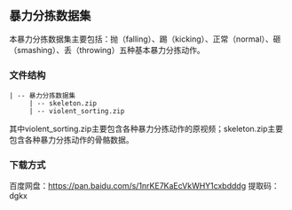 ## 暴力分拣数据集 ##
本暴力分拣数据集主要包括：抛（falling）、踢（kicking）、正常（normal）、砸（smashing）、丢（throwing）五种基本暴力分拣动作。
### 文件结构 ###
```
| -- 暴力分拣数据集
     | -- skeleton.zip
     | -- violent_sorting.zip
```
其中violent_sorting.zip主要包含各种暴力分拣动作的原视频；skeleton.zip主要包含各种暴力分拣动作的骨骼数据。
### 下载方式 ###
百度网盘：https://pan.baidu.com/s/1nrKE7KaEcVkWHY1cxbdddg 
提取码：dgkx

